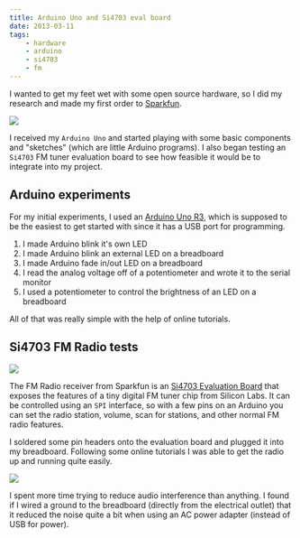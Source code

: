 ```yaml
---
title: Arduino Uno and Si4703 eval board
date: 2013-03-11
tags:
    - hardware
    - arduino
    - si4703
    - fm
---
```


I wanted to get my feet wet with some open source hardware, so I did my research and made my first order to [Sparkfun](http://sparkfun.com).

![](/pictures/2012/ArduinoUnoSmd/medium.jpg)

I received my `Arduino Uno` and started playing with some basic components and "sketches" (which are little Arduino programs).  I also began testing an `Si4703` FM tuner evaluation board to see how feasible it would be to integrate into my project.

<!-- more -->

## Arduino experiments ##

For my initial experiments, I used an [Arduino Uno R3](https://www.sparkfun.com/products/11021), which is supposed to be the easiest to get started with since it has a USB port for programming.

1. I made Arduino blink it's own LED
1. I made Arduino blink an external LED on a breadboard
1. I made Arduino fade in/out LED on a breadboard
1. I read the analog voltage off of a potentiometer and wrote it to the serial monitor
1. I used a potentiometer to control the brightness of an LED on a breadboard

All of that was really simple with the help of online tutorials.

## Si4703 FM Radio tests ##

![](/pictures/2012/si4703-eval-board/medium.jpg)

The FM Radio receiver from Sparkfun is an [Si4703 Evaluation Board](https://www.sparkfun.com/products/10663) that exposes the features of a tiny digital FM tuner chip from Silicon Labs.  It can be controlled using an `SPI` interface, so with a few pins on an Arduino you can set the radio station, volume, scan for stations, and other normal FM radio features.

I soldered some pin headers onto the evaluation board and plugged it into my breadboard.  Following some online tutorials I was able to get the radio up and running quite easily.

![](/pictures/2013/arduino-si4703-test-1/medium.jpg)

I spent more time trying to reduce audio interference than anything. I found if I wired a ground to the breadboard (directly from the electrical outlet) that it reduced the noise quite a bit when using an AC power adapter (instead of USB for power).